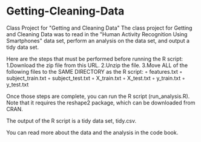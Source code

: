# Getting-Cleaning-Data


Class Project for "Getting and Cleaning Data"
The class project for Getting and Cleaning Data was to read in the "Human Activity Recognition Using Smartphones" data set, perform an analysis on the data set, and output a tidy data set.

Here are the steps that must be performed before running the R script:
1.Download the zip file from this URL.
2.Unzip the file.
3.Move ALL of the following files to the SAME DIRECTORY as the R script: ◦ features.txt 
◦ subject_train.txt 
◦ subject_test.txt 
◦ X_train.txt 
◦ X_test.txt 
◦ y_train.txt 
◦ y_test.txt 


Once those steps are complete, you can run the R script (run_analysis.R). Note that it requires the reshape2 package, which can be downloaded from CRAN.

The output of the R script is a tidy data set, tidy.csv.

You can read more about the data and the analysis in the code book.
